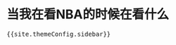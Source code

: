 


<script setup>
import { useData } from 'vitepress'

const { site } = useData()

</script>

# 当我在看NBA的时候在看什么




<pre>{{site.themeConfig.sidebar}}</pre>

